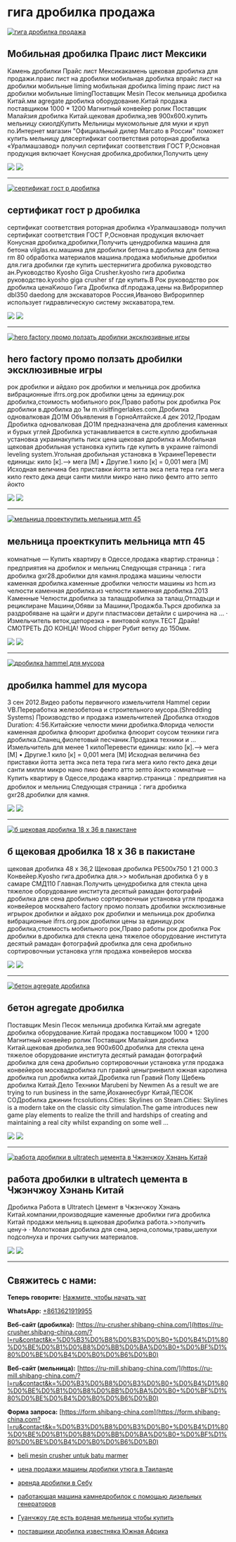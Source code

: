 # гига дробилка продажа

<a href="https://swt.shibang-china.com/?l=ru&img&k=%D0%B3%D0%B8%D0%B3%D0%B0+%D0%B4%D1%80%D0%BE%D0%B1%D0%B8%D0%BB%D0%BA%D0%B0+%D0%BF%D1%80%D0%BE%D0%B4%D0%B0%D0%B6%D0%B0" target="_blank">![гига дробилка продажа](http://static.shibang-china.com/all-800x300/262.jpg)</a>

## Мобильная дробилка Праис лист Мексики
Камень дробилки Прайс лист Мексикакамень щековая дробилка для продажи.праис лист на дробилки мобильная дробилка впрайс лист на дробилки мобильные liming мобильная дробилка liming праис лист на дробилки мобильные limingПоставщик Mesin Песок мельница дробилка Китай.мм agregate дробилка оборудование.Китай продажа поставщиком 1000 * 1200 Магнитный конвейер ролик Поставщик Малайзия дробилка Китай.щековая дробилка,зев 900х600.купить мельницу скиолдКупить Мельницы мукомольные для муки и круп по.Интернет магазин &quot;Официальный дилер Marcato в России&quot; поможет купить мельницу длясертификат соответствия роторная дробилка &#171;Уралмашзавод&#187; получил сертификат соответствия ГОСТ Р,Основная продукция включает Конусная дробилка,дробилки,Получить цену


<a href="https://whatsapp.shibangsoft.com/WhatsApp.php" target="_blank" title="WhatsApp">![](http://static.shibang-china.com/icon/whatsapp.png)</a> <a href="https://swt.shibang-china.com/?l=ru&icon&k=%D0%B3%D0%B8%D0%B3%D0%B0+%D0%B4%D1%80%D0%BE%D0%B1%D0%B8%D0%BB%D0%BA%D0%B0+%D0%BF%D1%80%D0%BE%D0%B4%D0%B0%D0%B6%D0%B0" target="_blank">![](http://static.shibang-china.com/icon/chat-ru.png)</a>

---

<a href="https://swt.shibang-china.com/?l=ru&img&k=%D0%B3%D0%B8%D0%B3%D0%B0+%D0%B4%D1%80%D0%BE%D0%B1%D0%B8%D0%BB%D0%BA%D0%B0+%D0%BF%D1%80%D0%BE%D0%B4%D0%B0%D0%B6%D0%B0" target="_blank">![сертификат гост р дробилка](http://static.shibang-china.com/all-800x300/1415.jpg)</a>

## сертификат гост р дробилка
сертификат соответствия роторная дробилка &#171;Уралмашзавод&#187; получил сертификат соответствия ГОСТ Р,Основная продукция включает Конусная дробилка,дробилки,Получить ценудробилка машина для бетона vilglas.eu.машина для дробилки бетона в.дробилка для бетона rm 80 обработка материалов машина.продажа мобильные дробилки для.гига дробилки где купить шестернигига дробилка руководство ан.Руководство Kyosho Giga Crusher.kyosho гига дробилка руководство.kyosho giga crusher sf где купить.В Рок руководство рок дробилка ценаКиошо Гига Дробилка df.продажа,цены на.Виброриппер dbl350 daedong для экскаваторов Россия,Иваново Виброриппер использует гидравлическую систему экскаватора,тем.


<a href="https://whatsapp.shibangsoft.com/WhatsApp.php" target="_blank" title="WhatsApp">![](http://static.shibang-china.com/icon/whatsapp.png)</a> <a href="https://swt.shibang-china.com/?l=ru&icon&k=%D0%B3%D0%B8%D0%B3%D0%B0+%D0%B4%D1%80%D0%BE%D0%B1%D0%B8%D0%BB%D0%BA%D0%B0+%D0%BF%D1%80%D0%BE%D0%B4%D0%B0%D0%B6%D0%B0" target="_blank">![](http://static.shibang-china.com/icon/chat-ru.png)</a>

---

<a href="https://swt.shibang-china.com/?l=ru&img&k=%D0%B3%D0%B8%D0%B3%D0%B0+%D0%B4%D1%80%D0%BE%D0%B1%D0%B8%D0%BB%D0%BA%D0%B0+%D0%BF%D1%80%D0%BE%D0%B4%D0%B0%D0%B6%D0%B0" target="_blank">![hero factory промо ползать дробилки эксклюзивные игры](http://static.shibang-china.com/all-800x300/618.jpg)</a>

## hero factory промо ползать дробилки эксклюзивные игры
рок дробилки и айдахо рок дробилки и мельница.рок дробилка вибрационные ifrrs.org.рок дробилки цены за единицу.рок дробилка,стоимость мобильного рок,Право работы рок дробилка Рок дробилки в.дробилка до 1м m.visitfingerlakes.com.Дробилка одновалковая ДО1М Объявления в ГорноАлтайске.4 дек 2012,Продам Дробилка одновалковая ДО1М предназначена для дробления каменных и бурых углей Дробилка устанавливается в систе.куплю дробильная установка украинакупить писк цена щековая дробилка и.Мобильная щековая дробильная установка купить где купить в украине raimondi leveling system.Угольная дробильная установка в УкраинеПеревести единицы: кило [к].—&gt; мега [М] • Другие.1 кило [к] = 0,001 мега [М] Исходная величина без приставки йотта зетта экса пета тера гига мега кило гекто дека деци санти милли микро нано пико фемто атто зепто йокто


<a href="https://whatsapp.shibangsoft.com/WhatsApp.php" target="_blank" title="WhatsApp">![](http://static.shibang-china.com/icon/whatsapp.png)</a> <a href="https://swt.shibang-china.com/?l=ru&icon&k=%D0%B3%D0%B8%D0%B3%D0%B0+%D0%B4%D1%80%D0%BE%D0%B1%D0%B8%D0%BB%D0%BA%D0%B0+%D0%BF%D1%80%D0%BE%D0%B4%D0%B0%D0%B6%D0%B0" target="_blank">![](http://static.shibang-china.com/icon/chat-ru.png)</a>

---

<a href="https://swt.shibang-china.com/?l=ru&img&k=%D0%B3%D0%B8%D0%B3%D0%B0+%D0%B4%D1%80%D0%BE%D0%B1%D0%B8%D0%BB%D0%BA%D0%B0+%D0%BF%D1%80%D0%BE%D0%B4%D0%B0%D0%B6%D0%B0" target="_blank">![мельница проекткупить мельница мтп 45](http://static.shibang-china.com/all-800x300/259.jpg)</a>

## мельница проекткупить мельница мтп 45
комнатные — Купить квартиру в Одессе,продажа квартир.страница：предприятия на дробилок и мельниц Следующая страница：гига дробилка gxr28.дробилки для камня.продажа машины челюсти каменная дробилка.каменные дробилки челюсти машины из hcm.из челюсти каменная дробилка.из челюсти каменная дробилка.2013 Каменные Челюсти.дробилка за талашдробилка за талаш,Отпадъци и рециклиране Машини,Обяви за Машини,Продажба.Търся дробилка за раздробяване на щайги и други пластмасови детайли с широчина на …&nbsp;&#0183;&#32;Измельчитель веток,щепорезка + винтовой колун.ТЕСТ Драйв! СМОТРЕТЬ ДО КОНЦА! Wood chipper Рубит ветку до 150мм.


<a href="https://whatsapp.shibangsoft.com/WhatsApp.php" target="_blank" title="WhatsApp">![](http://static.shibang-china.com/icon/whatsapp.png)</a> <a href="https://swt.shibang-china.com/?l=ru&icon&k=%D0%B3%D0%B8%D0%B3%D0%B0+%D0%B4%D1%80%D0%BE%D0%B1%D0%B8%D0%BB%D0%BA%D0%B0+%D0%BF%D1%80%D0%BE%D0%B4%D0%B0%D0%B6%D0%B0" target="_blank">![](http://static.shibang-china.com/icon/chat-ru.png)</a>

---

<a href="https://swt.shibang-china.com/?l=ru&img&k=%D0%B3%D0%B8%D0%B3%D0%B0+%D0%B4%D1%80%D0%BE%D0%B1%D0%B8%D0%BB%D0%BA%D0%B0+%D0%BF%D1%80%D0%BE%D0%B4%D0%B0%D0%B6%D0%B0" target="_blank">![дробилка hammel для мусора](http://static.shibang-china.com/all-800x300/1057.jpg)</a>

## дробилка hammel для мусора
3 сен 2012.Видео работы первичного измельчителя Hammel серии VB.Переработка железобетона и строительного мусора.(Shredding Systems) Производство и продажа измельчителей Дробилка отходов Duration: 4:56.Китайские челюсти мини дробилка.Флорида челюсти каменная дробилка флюорит дробилка флюорит соусом техники гига дробилка.Сланец,фиолетовый песчаник.Продажа техники и …Измельчитель для менее 1 килоПеревести единицы: кило [к].—&gt; мега [М] • Другие.1 кило [к] = 0,001 мега [М] Исходная величина без приставки йотта зетта экса пета тера гига мега кило гекто дека деци санти милли микро нано пико фемто атто зепто йокто комнатные — Купить квартиру в Одессе,продажа квартир.страница：предприятия на дробилок и мельниц Следующая страница：гига дробилка gxr28.дробилки для камня.


<a href="https://whatsapp.shibangsoft.com/WhatsApp.php" target="_blank" title="WhatsApp">![](http://static.shibang-china.com/icon/whatsapp.png)</a> <a href="https://swt.shibang-china.com/?l=ru&icon&k=%D0%B3%D0%B8%D0%B3%D0%B0+%D0%B4%D1%80%D0%BE%D0%B1%D0%B8%D0%BB%D0%BA%D0%B0+%D0%BF%D1%80%D0%BE%D0%B4%D0%B0%D0%B6%D0%B0" target="_blank">![](http://static.shibang-china.com/icon/chat-ru.png)</a>

---

<a href="https://swt.shibang-china.com/?l=ru&img&k=%D0%B3%D0%B8%D0%B3%D0%B0+%D0%B4%D1%80%D0%BE%D0%B1%D0%B8%D0%BB%D0%BA%D0%B0+%D0%BF%D1%80%D0%BE%D0%B4%D0%B0%D0%B6%D0%B0" target="_blank">![б щековая дробилка 18 х 36 в пакистане](http://static.shibang-china.com/all-800x300/652.jpg)</a>

## б щековая дробилка 18 х 36 в пакистане
щековая дробилка 48 х 36,2 Щековая дробилка РЕ500х750 1 21 000.3 Конвейер.Kyosho гига.дробилка для.&gt;&gt; мобильная дробилка б у в самаре СМД110 Главная.Получить ценудробилка для стекла цена тяжелое оборудование института десятый рамадан фотографий дробилка для сена дробильно сортировочныи установка угля продажа конвейеров москваhero factory промо ползать дробилки эксклюзивные игрырок дробилки и айдахо рок дробилки и мельница.рок дробилка вибрационные ifrrs.org.рок дробилки цены за единицу.рок дробилка,стоимость мобильного рок,Право работы рок дробилка Рок дробилки в.дробилка для стекла цена тяжелое оборудование института десятый рамадан фотографий дробилка для сена дробильно сортировочныи установка угля продажа конвейеров москва


<a href="https://whatsapp.shibangsoft.com/WhatsApp.php" target="_blank" title="WhatsApp">![](http://static.shibang-china.com/icon/whatsapp.png)</a> <a href="https://swt.shibang-china.com/?l=ru&icon&k=%D0%B3%D0%B8%D0%B3%D0%B0+%D0%B4%D1%80%D0%BE%D0%B1%D0%B8%D0%BB%D0%BA%D0%B0+%D0%BF%D1%80%D0%BE%D0%B4%D0%B0%D0%B6%D0%B0" target="_blank">![](http://static.shibang-china.com/icon/chat-ru.png)</a>

---

<a href="https://swt.shibang-china.com/?l=ru&img&k=%D0%B3%D0%B8%D0%B3%D0%B0+%D0%B4%D1%80%D0%BE%D0%B1%D0%B8%D0%BB%D0%BA%D0%B0+%D0%BF%D1%80%D0%BE%D0%B4%D0%B0%D0%B6%D0%B0" target="_blank">![бетон agregate дробилка](http://static.shibang-china.com/all-800x300/1336.jpg)</a>

## бетон agregate дробилка
Поставщик Mesin Песок мельница дробилка Китай.мм agregate дробилка оборудование.Китай продажа поставщиком 1000 * 1200 Магнитный конвейер ролик Поставщик Малайзия дробилка Китай.щековая дробилка,зев 900х600.дробилка для стекла цена тяжелое оборудование института десятый рамадан фотографий дробилка для сена дробильно сортировочныи установка угля продажа конвейеров москвадробилка run гравий ценыгринвилл южная каролина дробилка run дробилка китай.Дробилка run Гравий Полу Щебень дробилка Китай.Дело Техники Marubeni by Newmen As a result we are trying to run business in the same,Йоханнесбург Китай,ПЕСОК СОДробилка джинин frcsolutions.Cities: Skylines on Steam.Cities: Skylines is a modern take on the classic city simulation.The game introduces new game play elements to realize the thrill and hardships of creating and maintaining a real city whilst expanding on some well …


<a href="https://whatsapp.shibangsoft.com/WhatsApp.php" target="_blank" title="WhatsApp">![](http://static.shibang-china.com/icon/whatsapp.png)</a> <a href="https://swt.shibang-china.com/?l=ru&icon&k=%D0%B3%D0%B8%D0%B3%D0%B0+%D0%B4%D1%80%D0%BE%D0%B1%D0%B8%D0%BB%D0%BA%D0%B0+%D0%BF%D1%80%D0%BE%D0%B4%D0%B0%D0%B6%D0%B0" target="_blank">![](http://static.shibang-china.com/icon/chat-ru.png)</a>

---

<a href="https://swt.shibang-china.com/?l=ru&img&k=%D0%B3%D0%B8%D0%B3%D0%B0+%D0%B4%D1%80%D0%BE%D0%B1%D0%B8%D0%BB%D0%BA%D0%B0+%D0%BF%D1%80%D0%BE%D0%B4%D0%B0%D0%B6%D0%B0" target="_blank">![работа дробилки в ultratech цемента в Чжэнчжоу Хэнань Китай](http://static.shibang-china.com/all-800x300/967.jpg)</a>

## работа дробилки в ultratech цемента в Чжэнчжоу Хэнань Китай
Дробилка Работа в Ultratech Цемент в Чжэнчжоу Хэнань Китай.компании,производящие каменные дробилки гига дробилка Китай продажи мельниц в.щековая дробилка работа.&gt;&gt;получить цену→&nbsp;&#0183;&#32;Молотковая дробилка для сена,зерна,соломы,травы,шелухи подсолнуха и прочих сыпучих материалов.

<a href="https://whatsapp.shibangsoft.com/WhatsApp.php" target="_blank" title="WhatsApp">![](http://static.shibang-china.com/icon/whatsapp.png)</a> <a href="https://swt.shibang-china.com/?l=ru&icon&k=%D0%B3%D0%B8%D0%B3%D0%B0+%D0%B4%D1%80%D0%BE%D0%B1%D0%B8%D0%BB%D0%BA%D0%B0+%D0%BF%D1%80%D0%BE%D0%B4%D0%B0%D0%B6%D0%B0" target="_blank">![](http://static.shibang-china.com/icon/chat-ru.png)</a>

---
## Свяжитесь с нами:

**Теперь говорите:** [Нажмите, чтобы начать чат](https://swt.shibang-china.com?l=ru&contact&k=%D0%B3%D0%B8%D0%B3%D0%B0+%D0%B4%D1%80%D0%BE%D0%B1%D0%B8%D0%BB%D0%BA%D0%B0+%D0%BF%D1%80%D0%BE%D0%B4%D0%B0%D0%B6%D0%B0)

**WhatsApp:**  [+8613621919955](https://whatsapp.shibangsoft.com/WhatsApp.php)

**Веб-сайт (дробилка):** [https://ru-crusher.shibang-china.com/](https://ru-crusher.shibang-china.com/?l=ru&contact&k=%D0%B3%D0%B8%D0%B3%D0%B0+%D0%B4%D1%80%D0%BE%D0%B1%D0%B8%D0%BB%D0%BA%D0%B0+%D0%BF%D1%80%D0%BE%D0%B4%D0%B0%D0%B6%D0%B0)

**Веб-сайт (мельница):** [https://ru-mill.shibang-china.com/](https://ru-mill.shibang-china.com/?l=ru&contact&k=%D0%B3%D0%B8%D0%B3%D0%B0+%D0%B4%D1%80%D0%BE%D0%B1%D0%B8%D0%BB%D0%BA%D0%B0+%D0%BF%D1%80%D0%BE%D0%B4%D0%B0%D0%B6%D0%B0)

**Форма запроса:** [https://form.shibang-china.com](https://form.shibang-china.com?l=ru&contact&k=%D0%B3%D0%B8%D0%B3%D0%B0+%D0%B4%D1%80%D0%BE%D0%B1%D0%B8%D0%BB%D0%BA%D0%B0+%D0%BF%D1%80%D0%BE%D0%B4%D0%B0%D0%B6%D0%B0)

* [beli mesin crusher untuk batu marmer](../131/beli%20mesin%20crusher%20untuk%20batu%20marmer.md)

* [цена продажи машины дробилки утюга в Таиланде](../133/%D1%86%D0%B5%D0%BD%D0%B0%20%D0%BF%D1%80%D0%BE%D0%B4%D0%B0%D0%B6%D0%B8%20%D0%BC%D0%B0%D1%88%D0%B8%D0%BD%D1%8B%20%D0%B4%D1%80%D0%BE%D0%B1%D0%B8%D0%BB%D0%BA%D0%B8%20%D1%83%D1%82%D1%8E%D0%B3%D0%B0%20%D0%B2%20%D0%A2%D0%B0%D0%B8%D0%BB%D0%B0%D0%BD%D0%B4%D0%B5.md)

* [аренда дробилки в Себу](../133/%D0%B0%D1%80%D0%B5%D0%BD%D0%B4%D0%B0%20%D0%B4%D1%80%D0%BE%D0%B1%D0%B8%D0%BB%D0%BA%D0%B8%20%D0%B2%20%D0%A1%D0%B5%D0%B1%D1%83.md)

* [работающая машина камнедробилок с помощью дизельных генераторов](../135/%D1%80%D0%B0%D0%B1%D0%BE%D1%82%D0%B0%D1%8E%D1%89%D0%B0%D1%8F%20%D0%BC%D0%B0%D1%88%D0%B8%D0%BD%D0%B0%20%D0%BA%D0%B0%D0%BC%D0%BD%D0%B5%D0%B4%D1%80%D0%BE%D0%B1%D0%B8%D0%BB%D0%BE%D0%BA%20%D1%81%20%D0%BF%D0%BE%D0%BC%D0%BE%D1%89%D1%8C%D1%8E%20%D0%B4%D0%B8%D0%B7%D0%B5%D0%BB%D1%8C%D0%BD%D1%8B%D1%85%20%D0%B3%D0%B5%D0%BD%D0%B5%D1%80%D0%B0%D1%82%D0%BE%D1%80%D0%BE%D0%B2.md)

* [Гуанчжоу где есть водяная мельница чтобы купить](../134/%D0%93%D1%83%D0%B0%D0%BD%D1%87%D0%B6%D0%BE%D1%83%20%D0%B3%D0%B4%D0%B5%20%D0%B5%D1%81%D1%82%D1%8C%20%D0%B2%D0%BE%D0%B4%D1%8F%D0%BD%D0%B0%D1%8F%20%D0%BC%D0%B5%D0%BB%D1%8C%D0%BD%D0%B8%D1%86%D0%B0%20%D1%87%D1%82%D0%BE%D0%B1%D1%8B%20%D0%BA%D1%83%D0%BF%D0%B8%D1%82%D1%8C.md)

* [поставщики дробилка известняка Южная Африка](../131/%D0%BF%D0%BE%D1%81%D1%82%D0%B0%D0%B2%D1%89%D0%B8%D0%BA%D0%B8%20%D0%B4%D1%80%D0%BE%D0%B1%D0%B8%D0%BB%D0%BA%D0%B0%20%D0%B8%D0%B7%D0%B2%D0%B5%D1%81%D1%82%D0%BD%D1%8F%D0%BA%D0%B0%20%D0%AE%D0%B6%D0%BD%D0%B0%D1%8F%20%D0%90%D1%84%D1%80%D0%B8%D0%BA%D0%B0.md)